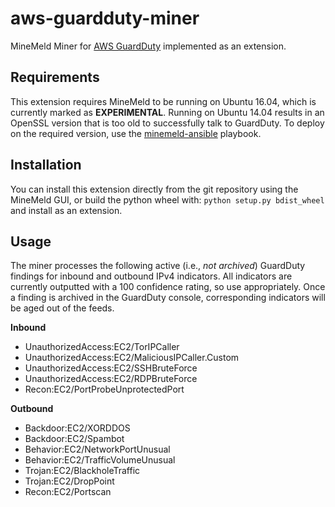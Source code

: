 # aws-guardduty-miner
MineMeld Miner for [AWS GuardDuty](https://aws.amazon.com/guardduty/) implemented as an extension.

## Requirements

This extension requires MineMeld to be running on Ubuntu 16.04, which is currently marked as 
**EXPERIMENTAL**.  Running on Ubuntu 14.04 results in an OpenSSL version that is too old to
successfully talk to GuardDuty.  To deploy on the required version, use the 
[minemeld-ansible](https://github.com/PaloAltoNetworks/minemeld-ansible) playbook.

## Installation

You can install this extension directly from the git repository using the MineMeld GUI, or build 
the python wheel with: `python setup.py bdist_wheel` and install as an extension.

## Usage

The miner processes the following active (i.e., *not archived*) GuardDuty findings for inbound and 
outbound IPv4 indicators.  All indicators are currently outputted with a 100 confidence rating, so 
use appropriately.  Once a finding is archived in the GuardDuty console, corresponding indicators
will be aged out of the feeds.

**Inbound**
- UnauthorizedAccess:EC2/TorIPCaller
- UnauthorizedAccess:EC2/MaliciousIPCaller.Custom
- UnauthorizedAccess:EC2/SSHBruteForce
- UnauthorizedAccess:EC2/RDPBruteForce
- Recon:EC2/PortProbeUnprotectedPort

**Outbound**
- Backdoor:EC2/XORDDOS
- Backdoor:EC2/Spambot
- Behavior:EC2/NetworkPortUnusual
- Behavior:EC2/TrafficVolumeUnusual
- Trojan:EC2/BlackholeTraffic
- Trojan:EC2/DropPoint
- Recon:EC2/Portscan